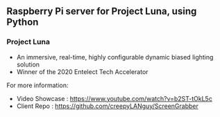 ## Raspberry Pi server for Project Luna, using Python  
  
### Project Luna  
- An immersive, real-time, highly configurable dynamic biased lighting solution  
- Winner of the 2020 Entelect Tech Accelerator  
  
For more information:  
- Video Showcase : https://www.youtube.com/watch?v=b2ST-tOkL5c  
- Client Repo : https://github.com/creepyLANguy/ScreenGrabber  
